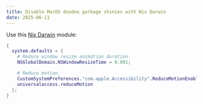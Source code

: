 ```yaml
---
title: Disable MacOS doodoo garbage shinies with Nix Darwin
date: 2025-06-11
---
```


Use this [Nix Darwin](https://github.com/nix-darwin/nix-darwin) module:

```nix
{
  system.defaults = {
    # Reduce window resize animation duration.
    NSGlobalDomain.NSWindowResizeTime = 0.001;

    # Reduce motion.
    CustomSystemPreferences."com.apple.Accessibility".ReduceMotionEnabled = 1;
    universalaccess.reduceMotion                                          = true;
  };
}
```
